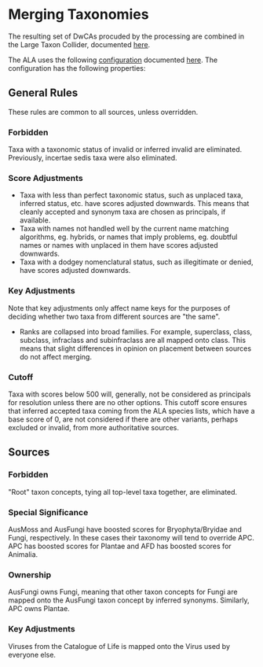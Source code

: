 # Merging Taxonomies

The resulting set of DwCAs procuded by the processing are combined in the
Large Taxon Collider, documented [here](https://github.com/AtlasOfLivingAustralia/ala-name-matching/blob/master/doc/large-taxon-collider.md).

The ALA uses the following [configuration](https://github.com/AtlasOfLivingAustralia/ala-name-matching/blob/master/data/ala-taxon-config.json)
documented [here](https://github.com/AtlasOfLivingAustralia/ala-name-matching/blob/master/doc/merge-config.md).
The configuration has the following properties:

## General Rules

These rules are common to all sources, unless overridden.

### Forbidden

Taxa with a taxonomic status of invalid or inferred invalid are eliminated.
Previously, incertae sedis taxa were also eliminated.

### Score Adjustments

* Taxa with less than perfect taxonomic status, such as unplaced taxa, inferred status, etc. have scores adjusted downwards.
  This means that cleanly accepted and synonym taxa are chosen as principals, if available.
* Taxa with names not handled well by the current name matching algorithms, eg. hybrids, or names that imply
  problems, eg. doubtful names or names with unplaced in them have scores adjusted downwards.
* Taxa with a dodgey nomenclatural status, such as illegitimate or denied, have scores adjusted downwards.

### Key Adjustments

Note that key adjustments only affect name keys for the purposes of deciding whether two taxa from
different sources are "the same".

* Ranks are collapsed into broad families. For example, superclass, class, subclass, infraclass and subinfraclass
  are all mapped onto class.
  This means that slight differences in opinion on placement between sources do not affect merging.

### Cutoff

Taxa with scores below 500 will, generally, not be considered as principals for resolution
unless there are no other options.
This cutoff score ensures that inferred accepted taxa coming from the ALA species lists, 
which have a base score of 0, are not considered if there are other variants, perhaps excluded or invalid, 
from more authoritative sources.
  
## Sources

### Forbidden

"Root" taxon concepts, tying all top-level taxa together, are eliminated.

### Special Significance

AusMoss and AusFungi have boosted scores for Bryophyta/Bryidae and Fungi, respectively.
In these cases their taxonomy will tend to override APC.
APC has boosted scores for Plantae and AFD has boosted scores for Animalia.

### Ownership

AusFungi owns Fungi, meaning that other taxon concepts for Fungi are mapped onto the
AusFungi taxon concept by inferred synonyms.
Similarly, APC owns Plantae.

### Key Adjustments

Viruses from the Catalogue of Life is mapped onto the Virus used by everyone else.

